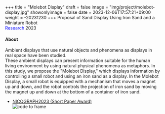 +++
title = "Molebot Display"
draft = false
image = "img/project/molebot-display.jpg"
showonlyimage = false
date = 2023-12-06T17:57:21+09:00
weight = -20231230
+++
Proposal of Sand Display Using Iron Sand and a Miniature Robot  
<span style="color: blue; ">Research</span>  2023
<!--more-->

#### About
Ambient displays that use natural objects and phenomena as displays in real space have been studied.  
These ambient displays can present information suitable for the human living environment by using natural physical phenomena as metaphors.
In this study, we propose the "Molebot Display," which displays information by controlling a small robot and using an iron sand as a display.
In the Molebot Display, a small robot is equipped with a mechanism that moves a magnet up and down, and the robot controls the projection of iron sand by moving the magnet up and down at the bottom of a container of iron sand.

- <a href="https://art-science.org/nicograph/nico2023/#:~:text=S%2D10%20Molebot%20Display%20%3A%20%E5%B0%8F%E5%9E%8B%E3%83%AD%E3%83%9C%E3%83%83%E3%83%88%E3%81%A8%E7%A0%82%E9%89%84%E3%82%92%E7%94%A8%E3%81%84%E3%81%9F%E6%83%85%E5%A0%B1%E6%8F%90%E7%A4%BA%E6%89%8B%E6%B3%95%E3%81%AE%E6%8F%90%E6%A1%88%0A%E8%8F%8A%E6%B1%A0%20%E5%BA%B7%E5%A4%AA%EF%BC%88%E6%98%8E%E6%98%9F%E5%A4%A7%E5%AD%A6%EF%BC%89" target="_blank">NICOGRAPH2023 (Short Paper Award)</a>  
![code to frame](../../img/project/molebot-display.jpg)

